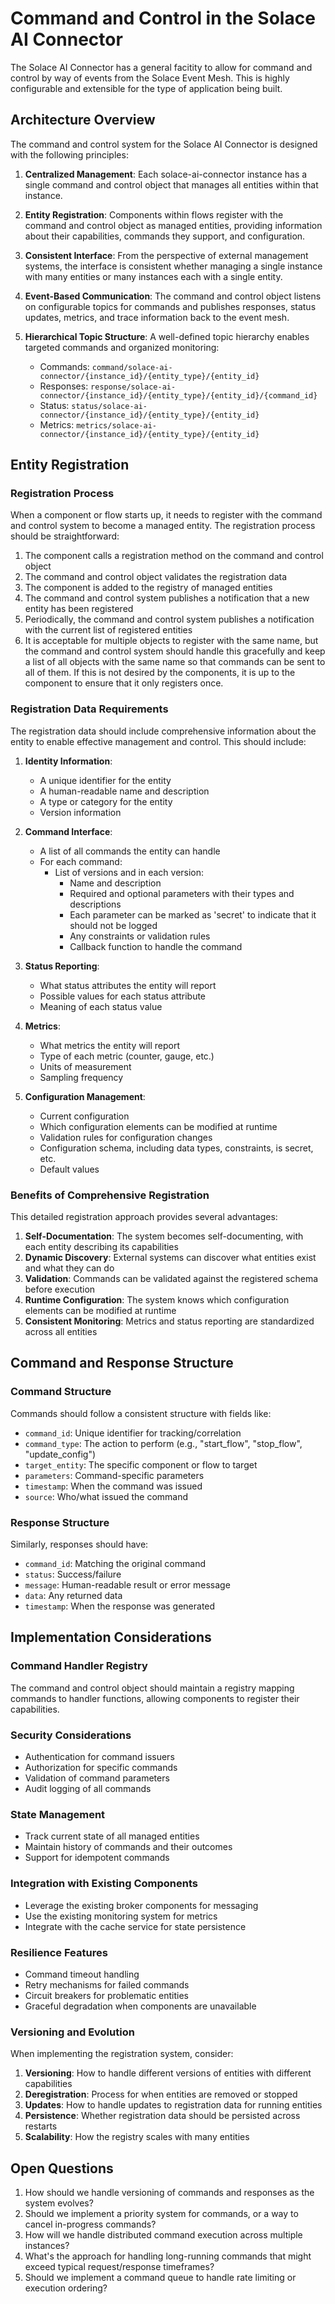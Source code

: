 # Command and Control in the Solace AI Connector

The Solace AI Connector has a general facitity to allow for command and control by
way of events from the Solace Event Mesh. This is highly configurable and extensible
for the type of application being built.

## Architecture Overview

The command and control system for the Solace AI Connector is designed with the following principles:

1. **Centralized Management**: Each solace-ai-connector instance has a single command and control object that manages all entities within that instance.

2. **Entity Registration**: Components within flows register with the command and control object as managed entities, providing information about their capabilities, commands they support, and configuration.

3. **Consistent Interface**: From the perspective of external management systems, the interface is consistent whether managing a single instance with many entities or many instances each with a single entity.

4. **Event-Based Communication**: The command and control object listens on configurable topics for commands and publishes responses, status updates, metrics, and trace information back to the event mesh.

5. **Hierarchical Topic Structure**: A well-defined topic hierarchy enables targeted commands and organized monitoring:
   - Commands: `command/solace-ai-connector/{instance_id}/{entity_type}/{entity_id}`
   - Responses: `response/solace-ai-connector/{instance_id}/{entity_type}/{entity_id}/{command_id}`
   - Status: `status/solace-ai-connector/{instance_id}/{entity_type}/{entity_id}`
   - Metrics: `metrics/solace-ai-connector/{instance_id}/{entity_type}/{entity_id}`

## Entity Registration

### Registration Process

When a component or flow starts up, it needs to register with the command and control system to become a managed entity. The registration process should be straightforward:

1. The component calls a registration method on the command and control object
2. The command and control object validates the registration data
3. The component is added to the registry of managed entities
4. The command and control system publishes a notification that a new entity has been registered
5. Periodically, the command and control system publishes a notification with the current list of registered entities
6. It is acceptable for multiple objects to register with the same name, but the command and control system should handle this gracefully and keep a list of all objects with the same name so that commands can be sent to all of them. If this is not desired by the components, it is up to the component to ensure that it only registers once.

### Registration Data Requirements

The registration data should include comprehensive information about the entity to enable effective management and control. This should include:

1. **Identity Information**:
   - A unique identifier for the entity
   - A human-readable name and description
   - A type or category for the entity
   - Version information

2. **Command Interface**:
   - A list of all commands the entity can handle
   - For each command:
     - List of versions and in each version:
        - Name and description
        - Required and optional parameters with their types and descriptions
        - Each parameter can be marked as 'secret' to indicate that it should not be logged
        - Any constraints or validation rules
        - Callback function to handle the command

3. **Status Reporting**:
   - What status attributes the entity will report
   - Possible values for each status attribute
   - Meaning of each status value

4. **Metrics**:
   - What metrics the entity will report
   - Type of each metric (counter, gauge, etc.)
   - Units of measurement
   - Sampling frequency

5. **Configuration Management**:
   - Current configuration
   - Which configuration elements can be modified at runtime
   - Validation rules for configuration changes
   - Configuration schema, including data types, constraints, is secret, etc.
   - Default values

### Benefits of Comprehensive Registration

This detailed registration approach provides several advantages:

1. **Self-Documentation**: The system becomes self-documenting, with each entity describing its capabilities
2. **Dynamic Discovery**: External systems can discover what entities exist and what they can do
3. **Validation**: Commands can be validated against the registered schema before execution
4. **Runtime Configuration**: The system knows which configuration elements can be modified at runtime
5. **Consistent Monitoring**: Metrics and status reporting are standardized across all entities

## Command and Response Structure

### Command Structure
Commands should follow a consistent structure with fields like:
- `command_id`: Unique identifier for tracking/correlation
- `command_type`: The action to perform (e.g., "start_flow", "stop_flow", "update_config")
- `target_entity`: The specific component or flow to target
- `parameters`: Command-specific parameters
- `timestamp`: When the command was issued
- `source`: Who/what issued the command

### Response Structure
Similarly, responses should have:
- `command_id`: Matching the original command
- `status`: Success/failure
- `message`: Human-readable result or error message
- `data`: Any returned data
- `timestamp`: When the response was generated

## Implementation Considerations

### Command Handler Registry
The command and control object should maintain a registry mapping commands to handler functions, allowing components to register their capabilities.

### Security Considerations
- Authentication for command issuers
- Authorization for specific commands
- Validation of command parameters
- Audit logging of all commands

### State Management
- Track current state of all managed entities
- Maintain history of commands and their outcomes
- Support for idempotent commands

### Integration with Existing Components
- Leverage the existing broker components for messaging
- Use the existing monitoring system for metrics
- Integrate with the cache service for state persistence

### Resilience Features
- Command timeout handling
- Retry mechanisms for failed commands
- Circuit breakers for problematic entities
- Graceful degradation when components are unavailable

### Versioning and Evolution
When implementing the registration system, consider:
1. **Versioning**: How to handle different versions of entities with different capabilities
2. **Deregistration**: Process for when entities are removed or stopped
3. **Updates**: How to handle updates to registration data for running entities
4. **Persistence**: Whether registration data should be persisted across restarts
5. **Scalability**: How the registry scales with many entities

## Open Questions

1. How should we handle versioning of commands and responses as the system evolves?
2. Should we implement a priority system for commands, or a way to cancel in-progress commands?
3. How will we handle distributed command execution across multiple instances?
4. What's the approach for handling long-running commands that might exceed typical request/response timeframes?
5. Should we implement a command queue to handle rate limiting or execution ordering?
